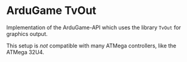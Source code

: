 # ArduGame TvOut

Implementation of the ArduGame-API which uses the library `TvOut` for graphics output.

This setup is *not* compatible with many ATMega controllers, like the ATMega 32U4.
